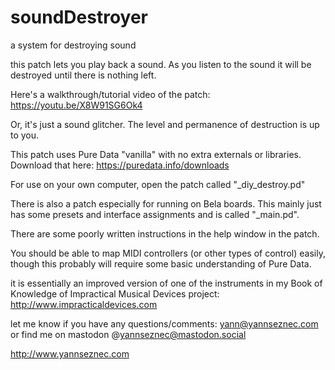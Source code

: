 # soundDestroyer
a system for destroying sound

this patch lets you play back a sound. As you listen to the sound it will be destroyed until there is nothing left.

Here's a walkthrough/tutorial video of the patch: https://youtu.be/X8W91SG6Ok4

Or, it's just a sound glitcher. The level and permanence of destruction is up to you.

This patch uses Pure Data "vanilla" with no extra externals or libraries. Download that here: https://puredata.info/downloads

For use on your own computer, open the patch called "_diy_destroy.pd"

There is also a patch especially for running on Bela boards. This mainly just has some presets and interface assignments and is called "_main.pd".

There are some poorly written instructions in the help window in the patch. 

You should be able to map MIDI controllers (or other types of control) easily, though this probably will require some basic understanding of Pure Data.

it is essentially an improved version of one of the instruments in my Book of Knowledge of Impractical Musical Devices project: http://www.impracticaldevices.com

let me know if you have any questions/comments: yann@yannseznec.com or find me on mastodon @yannseznec@mastodon.social

http://www.yannseznec.com
